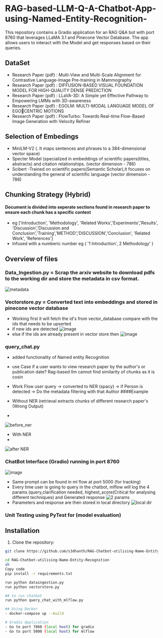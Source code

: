# RAG-based-LLM-Q-A-Chatbot-App-using-Named-Entity-Recognition-

This repository contains a Gradio application for an RAG Q&A bot with port 8760 that leverages LLaMA 3.1 and Pinecone Vector Database. The app allows users to interact with the Model and get responses based on their queries.

## DataSet

- Research Paper (pdf) : Multi-View and Multi-Scale Alignment for Contrastive Language-Image Pre-training in Mammography
- Research Paper (pdf) : DIFFUSION-BASED VISUAL FOUNDATION MODEL FOR HIGH-QUALITY DENSE PREDICTION
- Research Paper (pdf) : LLaVA-3D: A Simple yet Effective Pathway to Empowering LMMs with 3D-awareness
- Research Paper (pdf) : EGOLM: MULTI-MODAL LANGUAGE MODEL OF EGOCENTRIC MOTIONS
- Research Paper (pdf) : FlowTurbo: Towards Real-time Flow-Based Image Generation with Velocity Refiner

## Selection of Embedings
- MiniLM-V2 (. It maps sentences and phrases to a 384-dimensional vector space)
- Specter Model (specialized in embeddings of scientific papers(titles, abstracts) and citation relationships. (vector dimension - 786)
- Scibert -Trained on scientific papers(Semantic Scholar),it focuses on understanding the general of scientific language (vector dimension - 786)

## Chunking Strategy (Hybrid)
#### Document is divided into seperate sections found in research paper to ensure each chunk has a specific context
- eg ['Introduction', 'Methodology', 'Related Works','Experiments','Results', 'Discussion','Discussion and Conclusion','Training','METHOD','DISCUSSION','Conclusion', 'Related Work', 'References']
- Infused with a numberic number eg ( '1 Introduction', 2 Methodology' )
## Overview of files
### Data_Ingestion.py = Scrap the arxiv website to download pdfs to the working dir and store the metadata in csv format.
![metadata](https://github.com/user-attachments/assets/e314da9e-07a0-473a-9f5e-f1d8ea588690)

### Vectorstore.py = Converted text into embeddings and stored in pinecone vector database
- Working first it will fetch the id's from vector_database compare with the ids that needs to be upserted
- if new ids are detected
![image](https://github.com/user-attachments/assets/cabe362b-16e9-4717-ba55-de17440471e9)
- else if the ids are already present in vector store then
![image](https://github.com/user-attachments/assets/9dd60749-f4f6-4f9d-a729-0db3734f0b15)

### query_chat.py 
- added functionality of Named entity Recognition
- use Case if a user wants to view research paper by the author's or publication date? Rag-based llm cannot find similarity of chunks as it is cosin
- Work Flow user query -> converted to NER (spacy) -> if Person is detected -> Do the metadata filtering with that Author
####Example

- Without NER (retrieval extracts chunks of different research paper's (Wrong Output)
- 
![before_ner](https://github.com/user-attachments/assets/e97a25c9-a1b1-484d-9ec4-344dc6a7c953)
- With NER
- 
![after NER](https://github.com/user-attachments/assets/e6eef061-123a-4479-94c4-3c65b4990701)

### ChatBot Interface (Gradio) running in port 8760 

![image](https://github.com/user-attachments/assets/b83b90aa-45a6-4c34-b117-51b65c4e2a42)

- Same prompt can be found in ml flow at port 5000 (for tracking)
- Every time user is going to query in the chatbot, mlflow will log the 4 params (query,clarification needed, highest_score(Critical for analysing different techniques) and Generated response
![2 params](https://github.com/user-attachments/assets/59e17a2b-9908-498e-ac14-aeae153b8c78)
- Parameters and response are then stored in local directory
  ![local dir](https://github.com/user-attachments/assets/96c3b50f-aecf-4b3f-8e78-ebdcbbcdcb10)

### Unit Testing using PyTest for (model evaluation)


## Installation

1. Clone the repository:

```sh
git clone https://github.com/s3dhanth/RAG-Chatbot-utilising-Name-Entity-Recognition.git

cd RAG-Chatbot-utilising-Name-Entity-Recognition
sh
Copy code
pip install -r requirements.txt

run python dataingestion.py
run python vectorstore.py

## to run chatbot
run python query_chat_with_mlflow.py

## Using Docker
- docker-compose up --build

# Gradio Application
- Go to port 7860 (local host) for gradio
- Go to port 5000 (local host) for mlflow


```


  
